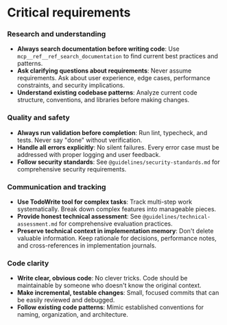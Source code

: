 # Critical requirements

### Research and understanding

- **Always search documentation before writing code**: Use `mcp__ref__ref_search_documentation` to find current best practices and patterns.
- **Ask clarifying questions about requirements**: Never assume requirements. Ask about user experience, edge cases, performance constraints, and security implications.
- **Understand existing codebase patterns**: Analyze current code structure, conventions, and libraries before making changes.

### Quality and safety

- **Always run validation before completion**: Run lint, typecheck, and tests. Never say "done" without verification.
- **Handle all errors explicitly**: No silent failures. Every error case must be addressed with proper logging and user feedback.
- **Follow security standards**: See `@guidelines/security-standards.md` for comprehensive security requirements.

### Communication and tracking

- **Use TodoWrite tool for complex tasks**: Track multi-step work systematically. Break down complex features into manageable pieces.
- **Provide honest technical assessment**: See `@guidelines/technical-assessment.md` for comprehensive evaluation practices.
- **Preserve technical context in implementation memory**: Don't delete valuable information. Keep rationale for decisions, performance notes, and cross-references in implementation journals.

### Code clarity

- **Write clear, obvious code**: No clever tricks. Code should be maintainable by someone who doesn't know the original context.
- **Make incremental, testable changes**: Small, focused commits that can be easily reviewed and debugged.
- **Follow existing code patterns**: Mimic established conventions for naming, organization, and architecture.
